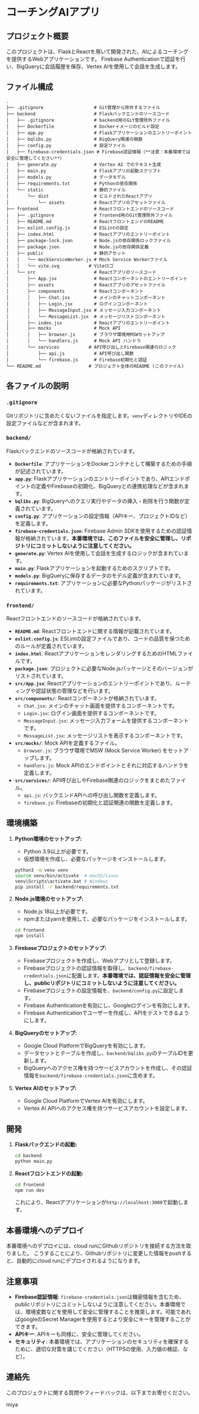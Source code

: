 # コーチングAIアプリ

## プロジェクト概要

このプロジェクトは、FlaskとReactを用いて開発された、AIによるコーチングを提供するWebアプリケーションです。 Firebase Authenticationで認証を行い、BigQueryに会話履歴を保存、Vertex AIを使用して会話を生成します。

## ファイル構成

```
.
├── .gitignore                   # Git管理から除外するファイル
├── backend                      # Flaskバックエンドのソースコード
│   ├── .gitignore               # backend用のGit管理除外ファイル
│   ├── Dockerfile               # Dockerイメージのビルド設定
│   ├── app.py                   # Flaskアプリケーションのエントリーポイント
│   ├── bqlibs.py                # BigQuery関連の関数
│   ├── config.py                # 設定ファイル
│   ├── firebase-credentials.json # Firebase認証情報（**注意：本番環境では安全に管理してください**）
│   ├── generate.py              # Vertex AI でのテキスト生成
│   ├── main.py                  # Flaskアプリの起動スクリプト
│   ├── models.py                # データモデル
│   ├── requirements.txt         # Pythonの依存関係
│   └── static                   # 静的ファイル
│       └── dist                 # ビルドされたReactアプリ
│           └── assets           # Reactアプリのアセットファイル
├── frontend                     # Reactフロントエンドのソースコード
│   ├── .gitignore               # frontend用のGit管理除外ファイル
│   ├── README.md                # ReactフロントエンドのREADME
│   ├── eslint.config.js         # ESLintの設定
│   ├── index.html               # Reactアプリのエントリーポイント
│   ├── package-lock.json        # Node.jsの依存関係ロックファイル
│   ├── package.json             # Node.jsの依存関係定義
│   ├── public                   # 静的アセット
│   │   └── mockServiceWorker.js # Mock Service Workerファイル
│   │   └── vite.svg           # Viteロゴ
│   └── src                      # Reactアプリのソースコード
│       ├── App.jsx              # Reactコンポーネントのエントリーポイント
│       ├── assets               # Reactアプリのアセットファイル
│       ├── components           # Reactコンポーネント
│       │   ├── Chat.jsx         # メインのチャットコンポーネント
│       │   ├── Login.jsx        # ログインコンポーネント
│       │   ├── MessageInput.jsx # メッセージ入力コンポーネント
│       │   └── MessageList.jsx  # メッセージリストコンポーネント
│       ├── index.jsx            # Reactアプリのエントリーポイント
│       ├── mocks                # Mock API
│       │   ├── browser.js       # ブラウザ環境用MSWセットアップ
│       │   └── handlers.js      # Mock API ハンドラ
│       └── services           # API呼び出しとFirebase関連のロジック
│           ├── api.js           # API呼び出し関数
│           └── firebase.js      # Firebase初期化と認証
└── README.md                  # プロジェクト全体のREADME (このファイル)
```

## 各ファイルの説明

### `.gitignore`

Gitリポジトリに含めたくないファイルを指定します。`venv`ディレクトリやIDEの設定ファイルなどが含まれます。

### `backend/`

Flaskバックエンドのソースコードが格納されています。

*   **`Dockerfile`**: アプリケーションをDockerコンテナとして構築するための手順が記述されています。
*   **`app.py`**: Flaskアプリケーションのエントリーポイントであり、APIエンドポイントの定義やFirebaseの初期化、BigQueryとの連携処理などが含まれます。
*   **`bqlibs.py`**: BigQueryへのクエリ実行やデータの挿入・削除を行う関数が定義されています。
*   **`config.py`**: アプリケーションの設定情報（APIキー、プロジェクトIDなど）を定義します。
*   **`firebase-credentials.json`**: Firebase Admin SDKを使用するための認証情報が格納されています。**本番環境では、このファイルを安全に管理し、リポジトリにコミットしないように注意してください。**
*   **`generate.py`**: Vertex AIを使用して会話を生成するロジックが含まれています。
*   **`main.py`**: Flaskアプリケーションを起動するためのスクリプトです。
*   **`models.py`**: BigQueryに保存するデータのモデル定義が含まれています。
*   **`requirements.txt`**: アプリケーションに必要なPythonパッケージがリストされています。

### `frontend/`

Reactフロントエンドのソースコードが格納されています。

*   **`README.md`**: Reactフロントエンドに関する情報が記載されています。
*   **`eslint.config.js`**: ESLintの設定ファイルであり、コードの品質を保つためのルールが定義されています。
*   **`index.html`**: ReactアプリケーションをレンダリングするためのHTMLファイルです。
*   **`package.json`**: プロジェクトに必要なNode.jsパッケージとそのバージョンがリストされています。
*   **`src/App.jsx`**: Reactアプリケーションのエントリーポイントであり、ルーティングや認証状態の管理などを行います。
*   **`src/components/`**: Reactコンポーネントが格納されています。
    *   `Chat.jsx`: メインのチャット画面を提供するコンポーネントです。
    *   `Login.jsx`: ログイン画面を提供するコンポーネントです。
    *   `MessageInput.jsx`: メッセージ入力フォームを提供するコンポーネントです。
    *   `MessageList.jsx`: メッセージリストを表示するコンポーネントです。
*   **`src/mocks/`**: Mock APIを定義するファイル。
    *   `browser.js`: ブラウザ環境でMSW (Mock Service Worker) をセットアップします。
    *   `handlers.js`: Mock APIのエンドポイントとそれに対応するハンドラを定義します。
*   **`src/services/`**: API呼び出しやFirebase関連のロジックをまとめたファイル。
    *   `api.js`: バックエンドAPIへの呼び出し関数を定義します。
    *   `firebase.js`: Firebaseの初期化と認証関連の関数を定義します。

## 環境構築

1.  **Python環境のセットアップ:**
    *   Python 3.9以上が必要です。
    *   仮想環境を作成し、必要なパッケージをインストールします。

    ```bash
    python3 -m venv venv
    source venv/bin/activate  # macOS/Linux
    venv\Scripts\activate.bat # Windows
    pip install -r backend/requirements.txt
    ```

2.  **Node.js環境のセットアップ:**
    *   Node.js 18以上が必要です。
    *   npmまたはyarnを使用して、必要なパッケージをインストールします。

    ```bash
    cd frontend
    npm install
    ```

3.  **Firebaseプロジェクトのセットアップ:**
    *   Firebaseプロジェクトを作成し、Webアプリとして登録します。
    *   Firebaseプロジェクトの認証情報を取得し、`backend/firebase-credentials.json`に配置します。**本番環境では、認証情報を安全に管理し、publicリポジトリにコミットしないように注意してください。**
    *   Firebaseプロジェクトの設定情報を、`backend/config.py`に設定します。
    *   Firebase Authenticationを有効にし、Googleログインを有効にします。
    *   Firebase Authenticationでユーザーを作成し、APIをテストできるようにします。

4.  **BigQueryのセットアップ:**
    *   Google Cloud PlatformでBigQueryを有効にします。
    *   データセットとテーブルを作成し、`backend/bqlibs.py`のテーブルIDを更新します。
    *   BigQueryへのアクセス権を持つサービスアカウントを作成し、その認証情報を`backend/firebase-credentials.json`に含めます。

5.  **Vertex AIのセットアップ:**
    *   Google Cloud PlatformでVertex AIを有効にします。
    *   Vertex AI APIへのアクセス権を持つサービスアカウントを設定します。

## 開発

1.  **Flaskバックエンドの起動:**

    ```bash
    cd backend
    python main.py
    ```

2.  **Reactフロントエンドの起動:**

    ```bash
    cd frontend
    npm run dev
    ```

    これにより、Reactアプリケーションが`http://localhost:3000`で起動します。

## 本番環境へのデプロイ

本番環境へのデプロイには、cloud runにGithubリポジトリを接続する方法を取りました。
こうすることにより、Githubリポジトリに変更した情報をpushすると、自動的にcloud runにデプロイされるようになります。

## 注意事項

*   **Firebase認証情報**: `firebase-credentials.json`は機密情報を含むため、publicリポジトリにコミットしないように注意してください。本番環境では、環境変数などを使用して安全に管理することを推奨します。可能であればgoogleのSecret Managerを使用するとより安全にキーを管理することができます。
*   **APIキー**: APIキーも同様に、安全に管理してください。
*   **セキュリティ**: 本番環境では、アプリケーションのセキュリティを確保するために、適切な対策を講じてください（HTTPSの使用、入力値の検証、など）。

## 連絡先

このプロジェクトに関する質問やフィードバックは、以下までお寄せください。

miya

